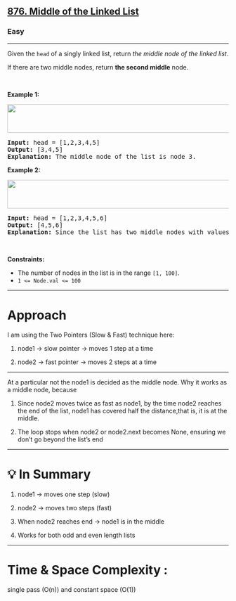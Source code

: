<h2><a href="https://leetcode.com/problems/middle-of-the-linked-list">876. Middle of the Linked List</a></h2><h3>Easy</h3><hr><p>Given the <code>head</code> of a singly linked list, return <em>the middle node of the linked list</em>.</p>

<p>If there are two middle nodes, return <strong>the second middle</strong> node.</p>

<p>&nbsp;</p>
<p><strong class="example">Example 1:</strong></p>
<img alt="" src="https://assets.leetcode.com/uploads/2021/07/23/lc-midlist1.jpg" style="width: 544px; height: 65px;" />
<pre>
<strong>Input:</strong> head = [1,2,3,4,5]
<strong>Output:</strong> [3,4,5]
<strong>Explanation:</strong> The middle node of the list is node 3.
</pre>

<p><strong class="example">Example 2:</strong></p>
<img alt="" src="https://assets.leetcode.com/uploads/2021/07/23/lc-midlist2.jpg" style="width: 664px; height: 65px;" />
<pre>
<strong>Input:</strong> head = [1,2,3,4,5,6]
<strong>Output:</strong> [4,5,6]
<strong>Explanation:</strong> Since the list has two middle nodes with values 3 and 4, we return the second one.
</pre>

<p>&nbsp;</p>
<p><strong>Constraints:</strong></p>

<ul>
	<li>The number of nodes in the list is in the range <code>[1, 100]</code>.</li>
	<li><code>1 &lt;= Node.val &lt;= 100</code></li>
</ul>


---
# Approach

I am using the Two Pointers (Slow & Fast) technique here:

1. node1 → slow pointer → moves 1 step at a time

2. node2 → fast pointer → moves 2 steps at a time


---
At a particular not the node1 is decided as the middle node. Why it works as a middle node, because

1. Since node2 moves twice as fast as node1, by the time node2 reaches the end of the list,
node1 has covered half the distance,that is, it is at the middle.

2. The loop stops when node2 or node2.next becomes None, ensuring we don’t go beyond the list’s end

---

# 💡 In Summary

1. node1 → moves one step (slow)

2. node2 → moves two steps (fast)

3. When node2 reaches end → node1 is in the middle

4. Works for both odd and even length lists

---

# Time & Space Complexity : 

single pass (O(n)) and constant space (O(1))
